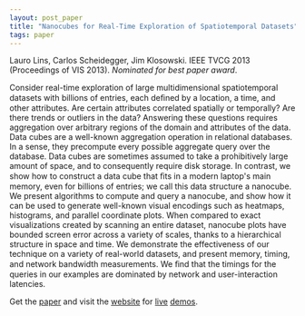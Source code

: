 ```yaml
---
layout: post_paper
title: "Nanocubes for Real-Time Exploration of Spatiotemporal Datasets"
tags: paper
---
```


Lauro Lins, Carlos Scheidegger, Jim Klosowski. IEEE TVCG 2013
(Proceedings of VIS 2013). *Nominated for best paper award*.

Consider real-time exploration of large multidimensional
spatiotemporal datasets with billions of entries, each deﬁned by a
location, a time, and other attributes. Are certain attributes
correlated spatially or temporally? Are there trends or outliers in
the data? Answering these questions requires aggregation over
arbitrary regions of the domain and attributes of the data. Data cubes
are a well-known aggregation operation in relational databases. In a
sense, they precompute every possible aggregate query over the
database. Data cubes are sometimes assumed to take a prohibitively
large amount of space, and to consequently require disk storage. In
contrast, we show how to construct a data cube that ﬁts in a modern
laptop's main memory, even for billions of entries; we call this data
structure a nanocube. We present algorithms to compute and query a
nanocube, and show how it can be used to generate well-known visual
encodings such as heatmaps, histograms, and parallel coordinate
plots. When compared to exact visualizations created by scanning an
entire dataset, nanocube plots have bounded screen error across a
variety of scales, thanks to a hierarchical structure in space and
time. We demonstrate the effectiveness of our technique on a variety
of real-world datasets, and present memory, timing, and network
bandwidth measurements. We ﬁnd that the timings for the queries in our
examples are dominated by network and user-interaction latencies.

Get the
[paper](http://cscheid.net/static/papers/nanocubes.pdf)
and visit the [website](http://nanocubes.net) for [live](http://nanocubes.net/view.html#twitter) [demos](http://nanocubes.net/view.html#brightkite).
